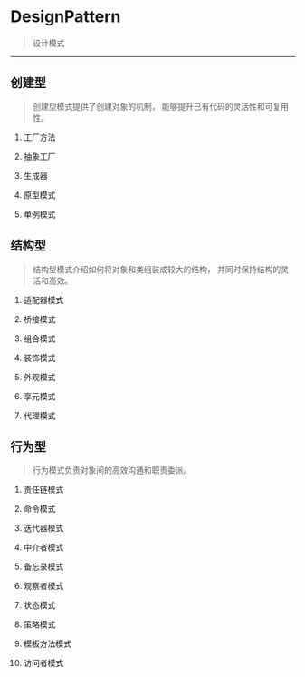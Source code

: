 # DesignPattern
>设计模式

---
## 创建型
>创建型模式提供了创建对象的机制， 能够提升已有代码的灵活性和可复用性。

1. 工厂方法

2. 抽象工厂

3. 生成器

4. 原型模式

5. 单例模式


## 结构型
>结构型模式介绍如何将对象和类组装成较大的结构， 并同时保持结构的灵活和高效。
1. 适配器模式  

2. 桥接模式

3. 组合模式

4. 装饰模式

5. 外观模式

6. 享元模式

7. 代理模式


## 行为型
>行为模式负责对象间的高效沟通和职责委派。
1. 责任链模式

2. 命令模式

3. 迭代器模式

4. 中介者模式

5. 备忘录模式

6. 观察者模式

7. 状态模式

8. 策略模式

9. 模板方法模式

10. 访问者模式